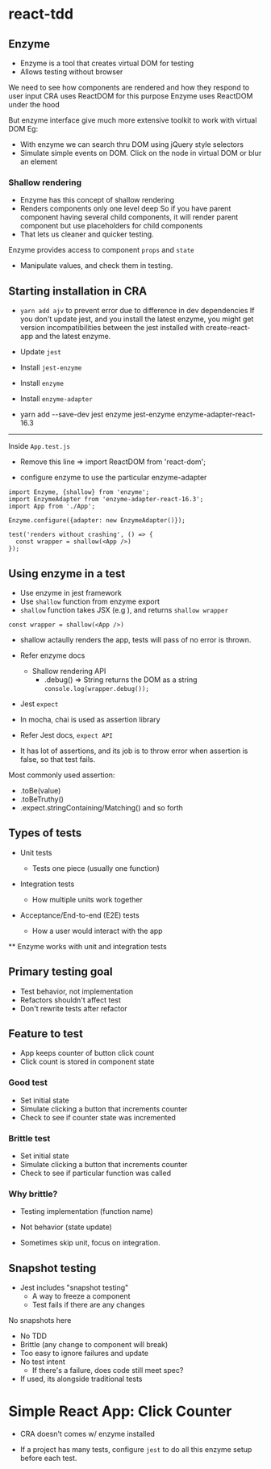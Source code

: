 # react-tdd

## Enzyme
- Enzyme is a tool that creates virtual DOM for testing
- Allows testing without browser

We need to see how components are rendered and how they respond to user input
CRA uses ReactDOM for this purpose
Enzyme uses ReactDOM under the hood

But enzyme interface give much more extensive toolkit to work with virtual DOM
Eg: 
- With enzyme we can search thru DOM using jQuery style selectors 
- Simulate simple events on DOM. Click on the node in virtual DOM or blur an element


### Shallow rendering
- Enzyme has this concept of shallow rendering
- Renders components only one level deep
So if you have parent component having several child components, it will render parent component but use 
placeholders for child components
- That lets us cleaner and quicker testing. 

Enzyme provides access to component `props` and `state`
  - Manipulate values, and check them in testing.


## Starting installation in CRA
- `yarn add ajv` to prevent error due to difference in dev dependencies
If you don't update jest, and you install the latest enzyme, you might get version incompatibilities between the jest installed with create-react-app and the latest enzyme.

- Update `jest`
- Install `jest-enzyme`
- Install `enzyme`
- Install `enzyme-adapter`

- yarn add --save-dev jest enzyme jest-enzyme enzyme-adapter-react-16.3


___________________________________________________

Inside `App.test.js`

- Remove this line => import ReactDOM from 'react-dom';

- configure enzyme to use the particular enzyme-adapter

```import React from 'react';
import Enzyme, {shallow} from 'enzyme';
import EnzymeAdapter from 'enzyme-adapter-react-16.3';
import App from './App';

Enzyme.configure({adapter: new EnzymeAdapter()});

test('renders without crashing', () => {
  const wrapper = shallow(<App />)
});
```

## Using enzyme in a test
- Use enzyme in jest framework
- Use `shallow` function from enzyme export
- `shallow` function takes JSX (e.g <App />), and returns `shallow wrapper`

```const wrapper = shallow(<App />)```

- shallow actaully renders the app, tests will pass of no error is thrown.

- Refer enzyme docs
    - Shallow rendering API
      - .debug() => String
      returns the DOM as a string
      `console.log(wrapper.debug());`


- Jest `expect`
- In mocha, chai is used as assertion library
- Refer Jest docs, `expect API`
- It has lot of assertions, and its job is to throw error when assertion is false, so that test fails.

Most commonly used assertion:
- .toBe(value)
- .toBeTruthy()
- .expect.stringContaining/Matching() and so forth


## Types of tests
- Unit tests
  - Tests one piece (usually one function)

- Integration tests
  - How multiple units work together

- Acceptance/End-to-end (E2E) tests
  - How a user would interact with the app

** Enzyme works with unit and integration tests


## Primary testing goal
- Test behavior, not implementation
- Refactors shouldn't affect test
- Don't rewrite tests after refactor


## Feature to test
- App keeps counter of button click count
- Click count is stored in component state

### Good test
- Set initial state
- Simulate clicking a button that increments counter
- Check to see if counter state was incremented

### Brittle test
- Set initial state
- Simulate clicking a button that increments counter
- Check to see if particular function was called

### Why brittle?
- Testing implementation (function name)
- Not behavior (state update)

- Sometimes skip unit, focus on integration.


## Snapshot testing
- Jest includes "snapshot testing"
  - A way to freeze a component
  - Test fails if there are any changes

No snapshots here
- No TDD
- Brittle (any change to component will break)
- Too easy to ignore failures and update
- No test intent
  - If there's a failure, does code still meet spec?
- If used, its alongside traditional tests

# Simple React App: Click Counter
- CRA doesn't comes w/ enzyme installed

- If a project has many tests, configure `jest` to do all this enzyme setup before each test.